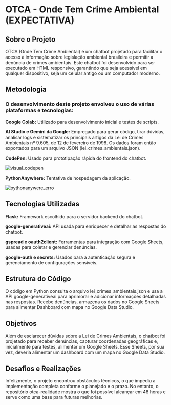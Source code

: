 <H1> OTCA - Onde Tem Crime Ambiental (EXPECTATIVA)</H1>

<H2>Sobre o Projeto</H2>

OTCA (Onde Tem Crime Ambiental) é um chatbot projetado para facilitar o acesso à informação sobre legislação ambiental brasileira e permitir a denúncia de crimes ambientais. Este chatbot foi desenvolvido para ser executado em HTML responsivo, garantindo que seja acessível em qualquer dispositivo, seja um celular antigo ou um computador moderno.

<H2>Metodologia</H2>

<H3>O desenvolvimento deste projeto envolveu o uso de várias plataformas e tecnologias:</H3>

<B>Google Colab:</B> Utilizado para desenvolvimento inicial e testes de scripts.

<B>AI Studio e Gemini da Google:</B> Empregado para gerar código, tirar dúvidas, analisar logs e sistematizar os principais artigos da Lei de Crimes Ambientais nº 9.605, de 12 de fevereiro de 1998. Os dados foram então exportados para um arquivo JSON (lei_crimes_ambientais.json).

<B>CodePen:</B> Usado para prototipação rápida do frontend do chatbot.

![visual_codepen](https://github.com/vgbarone/otca-expectativa/assets/156860291/6e000dd3-24e0-4866-95e0-10c51290ed54)

<B>PythonAnywhere:</B> Tentativa de hospedagem da aplicação.

![pythonanywere_erro](https://github.com/vgbarone/otca-expectativa/assets/156860291/2501af26-e960-4d1d-b256-a4803c4fb7f2)

<H2>Tecnologias Utilizadas</H2>

<B>Flask:</B> Framework escolhido para o servidor backend do chatbot.

<B>google-generativeai:</B> API usada para enriquecer e detalhar as respostas do chatbot.

<B>gspread e oauth2client:</B> Ferramentas para integração com Google Sheets, usadas para coletar e gerenciar denúncias.

<B>google-auth e secrets:</B> Usados para a autenticação segura e gerenciamento de configurações sensíveis.

<H2>Estrutura do Código</H2>

O código em Python consulta o arquivo lei_crimes_ambientais.json e usa a API google-generativeai para aprimorar e adicionar informações detalhadas nas respostas. Recebe denúncias, armazena os dados no Google Sheets para alimentar Dashboard com mapa no Google Data Studio.

<H2>Objetivos</H2>

Além de esclarecer dúvidas sobre a Lei de Crimes Ambientais, o chatbot foi projetado para receber denúncias, capturar coordenadas geográficas e, inicialmente para testes, alimentar um Google Sheets. Esse Sheets, por sua vez, deveria alimentar um dashboard com um mapa no Google Data Studio.

<H2>Desafios e Realizações</H2>

Infelizmente, o projeto encontrou obstáculos técnicos, o que impediu a implementação completa conforme o planejado e o prazo. No entanto, o repositório otca-realidade mostra o que foi possível alcançar em 48 horas e serve como uma base para futuras melhorias.
